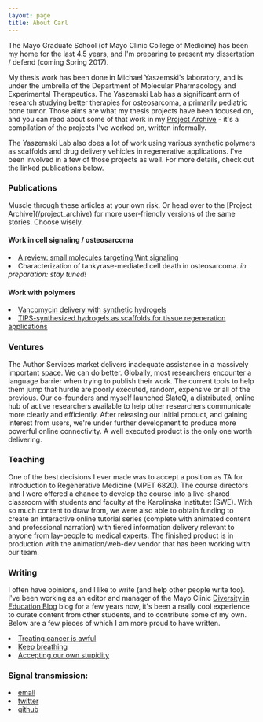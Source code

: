 ```yaml
---
layout: page
title: About Carl
---
```


The Mayo Graduate School (of Mayo Clinic College of Medicine) has been my home for the last 4.5 years, and I'm preparing to present my dissertation / defend (coming Spring 2017).

My thesis work has been done in Michael Yaszemski's laboratory, and is under the umbrella of the Department of Molecular Pharmacology and Experimental Therapeutics. The Yaszemski Lab has a significant arm of research studying better therapies for osteosarcoma, a primarily pediatric bone tumor. Those aims are what my thesis projects have been focused on, and you can read about some of that work in my [Project Archive](/project_archive) - it's a compilation of the projects I've worked on, written informally.

The Yaszemski Lab also does a lot of work using various synthetic polymers as scaffolds and drug delivery vehicles in regenerative applications. I've been involved in a few of those projects as well. For more details, check out the linked publications below.

<h3>Publications</h3>
Muscle through these articles at your own risk. Or head over to the [Project Archive](/project_archive) for more user-friendly versions of the same stories. Choose wisely.

<h4>Work in cell signaling / osteosarcoma</h4>
<li>
<a href="https://www.ncbi.nlm.nih.gov/pubmed/27814607">A review: small molecules targeting Wnt signaling</a>
</li>
<li>Characterization of tankyrase-mediated cell death in osteosarcoma.
<em>in preparation: stay tuned!</em>
</li>
<h4>Work with polymers</h4>
<li><a href="http://journals.plos.org/plosone/article?id=10.1371/journal.pone.0146401">Vancomycin delivery with synthetic hydrogels</a>
</li>
<li><a href="https://www.ncbi.nlm.nih.gov/pmc/articles/PMC4792294/">TIPS-synthesized hydrogels as scaffolds for tissue regeneration applications</a>  
</li>
<h3>Ventures</h3>

The Author Services market delivers inadequate assistance in a massively important space. We can do better. Globally, most researchers encounter a language barrier when trying to publish their work. The current tools to help them jump that hurdle are poorly executed, random, expensive or all of the previous. Our co-founders and myself launched SlateQ, a distributed, online hub of active researchers available to help other researchers communicate more clearly and efficiently. After releasing our initial product, and gaining interest from users, we're under further development to produce more powerful online connectivity. A well executed product is the only one worth delivering.

<h3>Teaching</h3>
One of the best decisions I ever made was to accept a position as TA for Introduction to Regenerative Medicine (MPET 6820). The course directors and I were offered a chance to develop the course into a live-shared classroom with students and faculty at the Karolinska Institutet (SWE). With so much content to draw from, we were also able to obtain funding to create an interactive online tutorial series (complete with animated content and professional narration) with tiered information delivery relevant to anyone from lay-people to medical experts. The finished product is in production with the animation/web-dev vendor that has been working with our team.

<h3>Writing</h3>

I often have opinions, and I like to write (and help other people write too). I've been working as an editor and manager of the Mayo Clinic <a href="http://educationdiversityblog.mayo.edu">Diversity in Education Blog</a> blog for a few years now, it's been a really cool experience to curate content from other students, and to contribute some of my own. Below are a few pieces of which I am more proud to have written.  

<li><a href="(https://medium.com/@carlgustafson/treating-cancer-is-awful-91738156ac8c#.4z6tcky4r">Treating cancer is awful</a>
</li>
<li><a href="http://educationdiversityblog.mayo.edu/discussion/dont-think-about-breathing/">Keep breathing</a>
</li>
<li><a href="http://educationdiversityblog.mayo.edu/discussion/accepting-our-stupidity-and-having-fun-in-the-process/ ">Accepting our own stupidity</a>
</li>

<h3>Signal transmission:</h3>

<li><a href="carltgustafson@gmail.com">email</a>
</li>
<li><a href="https://twitter.com/carlgus1">twitter</a>
</li>
<li><a href="https://github.com/carlgus">github</a>
</li>
